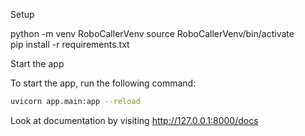 Setup

python -m venv RoboCallerVenv
source RoboCallerVenv/bin/activate  
pip install -r requirements.txt

Start the app

To start the app, run the following command:

```bash
uvicorn app.main:app --reload
```

Look at documentation by visiting http://127.0.0.1:8000/docs
